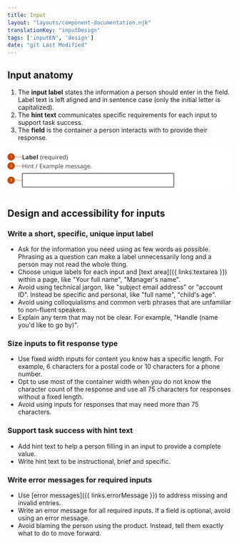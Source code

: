 ```yaml
---
title: Input
layout: "layouts/component-documentation.njk"
translationKey: "inputDesign"
tags: ['inputEN', 'design']
date: "git Last Modified"
---
```


## Input anatomy

<ol class="anatomy-list">
  <li>The <strong>input label</strong> states the information a person should enter in the field. Label text is left aligned and in sentence case (only the initial letter is capitalized).</li>
  <li>The <strong>hint text</strong> communicates specific requirements for each input to support task success.</li>
  <li>The <strong>field</strong> is the container a person interacts with to provide their response.</li>
</ol>

<img class="b-sm b-default p-400" src="/images/en/components/anatomy/gcds-input-anatomy.svg" alt="Input anatomy showing the Input label, Hint text/ example message and dark blue outline white box for text input."/>

## Design and accessibility for inputs

### Write a short, specific, unique input label

- Ask for the information you need using as few words as possible. Phrasing as a question can make a label unnecessarily long and a person may not read the whole thing.
- Choose unique labels for each input and [text area]({{ links.textarea }}) within a page, like "Your full name", "Manager's name".
- Avoid using technical jargon, like "subject email address" or "account ID". Instead be specific and personal, like "full name", "child's age".
- Avoid using colloquialisms and common verb phrases that are unfamiliar to non-fluent speakers.
- Explain any term that may not be clear. For example, "Handle (name you'd like to go by)".

### Size inputs to fit response type

- Use fixed width inputs for content you know has a specific length. For example, 6 characters for a postal code or 10 characters for a phone number.
- Opt to use most of the container width when you do not know the character count of the response and use all 75 characters for responses without a fixed length.
- Avoid using inputs for responses that may need more than 75 characters.

### Support task success with hint text

- Add hint text to help a person filling in an input to provide a complete value.
- Write hint text to be instructional, brief and specific.

### Write error messages for required inputs

- Use [error messages]({{ links.errorMessage }}) to address missing and invalid entries.
- Write an error message for all required inputs. If a field is optional, avoid using an error message.
- Avoid blaming the person using the product. Instead, tell them exactly what to do to move forward.
